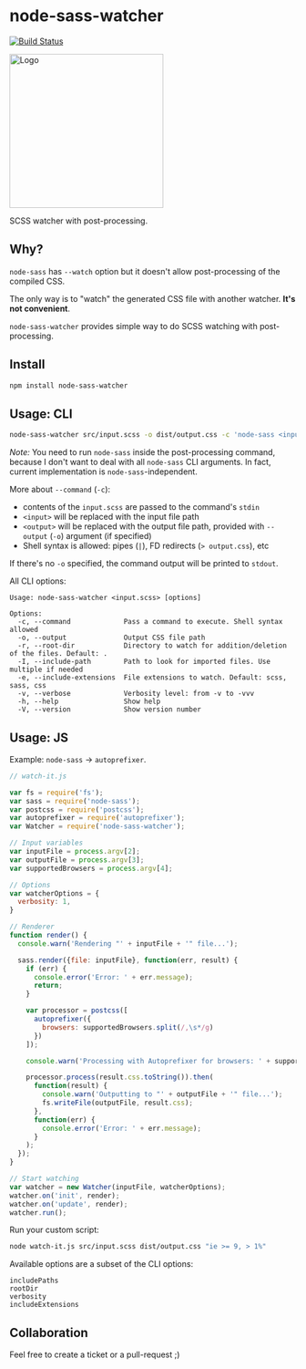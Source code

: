 # node-sass-watcher

[![Build Status](https://travis-ci.org/kottenator/node-sass-watcher.svg?branch=master)](https://travis-ci.org/kottenator/node-sass-watcher)

<img src="https://raw.githubusercontent.com/kottenator/node-sass-watcher/master/media/node-sass-watcher-logo.png" alt="Logo" width="270">

SCSS watcher with post-processing.

## Why?

`node-sass` has `--watch` option but it doesn't allow post-processing of the compiled CSS.

The only way is to "watch" the generated CSS file with another watcher. **It's not convenient**.

`node-sass-watcher` provides simple way to do SCSS watching with post-processing.

## Install

```sh
npm install node-sass-watcher
```

## Usage: CLI

```sh
node-sass-watcher src/input.scss -o dist/output.css -c 'node-sass <input> | postcss -u autoprefixer --autoprefixer.browsers="ie >= 9, > 1%"'
```

_Note:_ You need to run `node-sass` inside the post-processing command,
because I don't want to deal with all `node-sass` CLI arguments.
In fact, current implementation is `node-sass`-independent.

More about `--command` (`-c`):

* contents of the `input.scss` are passed to the command's `stdin`
* `<input>` will be replaced with the input file path
* `<output>` will be replaced with the output file path, provided with `--output` (`-o`) argument (if specified)
* Shell syntax is allowed: pipes (`|`), FD redirects (`> output.css`), etc

If there's no `-o` specified, the command output will be printed to `stdout`.

All CLI options:

```
Usage: node-sass-watcher <input.scss> [options]

Options:
  -c, --command             Pass a command to execute. Shell syntax allowed
  -o, --output              Output CSS file path
  -r, --root-dir            Directory to watch for addition/deletion of the files. Default: .
  -I, --include-path        Path to look for imported files. Use multiple if needed
  -e, --include-extensions  File extensions to watch. Default: scss, sass, css
  -v, --verbose             Verbosity level: from -v to -vvv
  -h, --help                Show help
  -V, --version             Show version number
```

## Usage: JS

Example: `node-sass` → `autoprefixer`.

```js
// watch-it.js

var fs = require('fs');
var sass = require('node-sass');
var postcss = require('postcss');
var autoprefixer = require('autoprefixer');
var Watcher = require('node-sass-watcher');

// Input variables
var inputFile = process.argv[2];
var outputFile = process.argv[3];
var supportedBrowsers = process.argv[4];

// Options
var watcherOptions = {
  verbosity: 1,
}

// Renderer
function render() {
  console.warn('Rendering "' + inputFile + '" file...');

  sass.render({file: inputFile}, function(err, result) {
    if (err) {
      console.error('Error: ' + err.message);
      return;
    }

    var processor = postcss([
      autoprefixer({
        browsers: supportedBrowsers.split(/,\s*/g)
      })
    ]);

    console.warn('Processing with Autoprefixer for browsers: ' + supportedBrowsers);

    processor.process(result.css.toString()).then(
      function(result) {
        console.warn('Outputting to "' + outputFile + '" file...');
        fs.writeFile(outputFile, result.css);
      },
      function(err) {
        console.error('Error: ' + err.message);
      }
    );
  });
}

// Start watching
var watcher = new Watcher(inputFile, watcherOptions);
watcher.on('init', render);
watcher.on('update', render);
watcher.run();
```

Run your custom script:

```sh
node watch-it.js src/input.scss dist/output.css "ie >= 9, > 1%"
```


Available options are a subset of the CLI options:

```
includePaths
rootDir
verbosity
includeExtensions
```

## Collaboration

Feel free to create a ticket or a pull-request ;)
